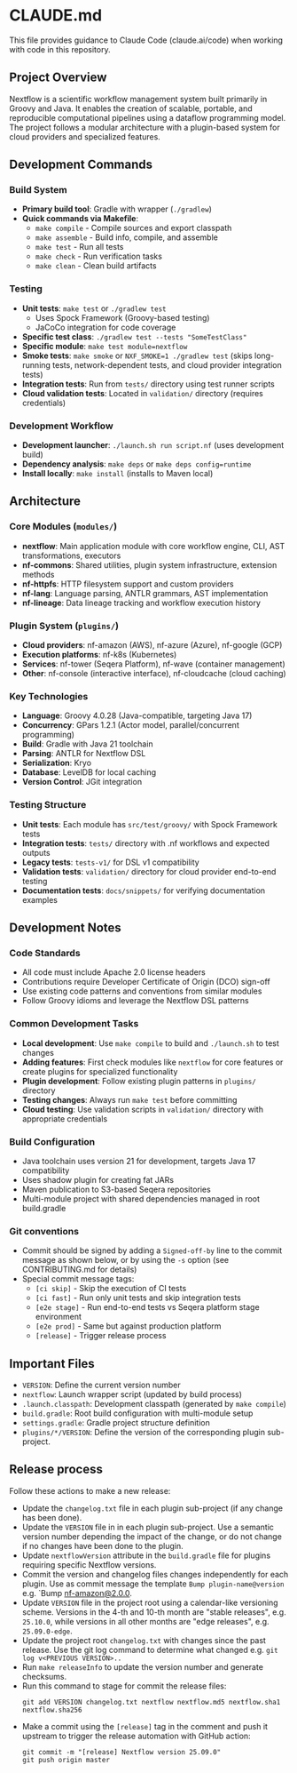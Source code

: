 # CLAUDE.md

This file provides guidance to Claude Code (claude.ai/code) when working with code in this repository.

## Project Overview

Nextflow is a scientific workflow management system built primarily in Groovy and Java.
It enables the creation of scalable, portable, and reproducible computational pipelines using a dataflow programming model.
The project follows a modular architecture with a plugin-based system for cloud providers and specialized features.

## Development Commands

### Build System
- **Primary build tool**: Gradle with wrapper (`./gradlew`)
- **Quick commands via Makefile**:
  - `make compile` - Compile sources and export classpath
  - `make assemble` - Build info, compile, and assemble
  - `make test` - Run all tests
  - `make check` - Run verification tasks
  - `make clean` - Clean build artifacts

### Testing
- **Unit tests**: `make test` or `./gradlew test`
  - Uses Spock Framework (Groovy-based testing)
  - JaCoCo integration for code coverage
- **Specific test class**: `./gradlew test --tests "SomeTestClass"`
- **Specific module**: `make test module=nextflow`
- **Smoke tests**: `make smoke` or `NXF_SMOKE=1 ./gradlew test` (skips long-running tests, network-dependent tests, and cloud provider integration tests)
- **Integration tests**: Run from `tests/` directory using test runner scripts
- **Cloud validation tests**: Located in `validation/` directory (requires credentials)

### Development Workflow
- **Development launcher**: `./launch.sh run script.nf` (uses development build)
- **Dependency analysis**: `make deps` or `make deps config=runtime`
- **Install locally**: `make install` (installs to Maven local)

## Architecture

### Core Modules (`modules/`)
- **nextflow**: Main application module with core workflow engine, CLI, AST transformations, executors
- **nf-commons**: Shared utilities, plugin system infrastructure, extension methods
- **nf-httpfs**: HTTP filesystem support and custom providers
- **nf-lang**: Language parsing, ANTLR grammars, AST implementation
- **nf-lineage**: Data lineage tracking and workflow execution history

### Plugin System (`plugins/`)
- **Cloud providers**: nf-amazon (AWS), nf-azure (Azure), nf-google (GCP)
- **Execution platforms**: nf-k8s (Kubernetes)
- **Services**: nf-tower (Seqera Platform), nf-wave (container management)
- **Other**: nf-console (interactive interface), nf-cloudcache (cloud caching)

### Key Technologies
- **Language**: Groovy 4.0.28 (Java-compatible, targeting Java 17)
- **Concurrency**: GPars 1.2.1 (Actor model, parallel/concurrent programming)
- **Build**: Gradle with Java 21 toolchain
- **Parsing**: ANTLR for Nextflow DSL
- **Serialization**: Kryo
- **Database**: LevelDB for local caching
- **Version Control**: JGit integration

### Testing Structure
- **Unit tests**: Each module has `src/test/groovy/` with Spock Framework tests
- **Integration tests**: `tests/` directory with .nf workflows and expected outputs
- **Legacy tests**: `tests-v1/` for DSL v1 compatibility
- **Validation tests**: `validation/` directory for cloud provider end-to-end testing
- **Documentation tests**: `docs/snippets/` for verifying documentation examples

## Development Notes

### Code Standards
- All code must include Apache 2.0 license headers
- Contributions require Developer Certificate of Origin (DCO) sign-off
- Use existing code patterns and conventions from similar modules
- Follow Groovy idioms and leverage the Nextflow DSL patterns

### Common Development Tasks
- **Local development**: Use `make compile` to build and `./launch.sh` to test changes
- **Adding features**: First check modules like `nextflow` for core features or create plugins for specialized functionality
- **Plugin development**: Follow existing plugin patterns in `plugins/` directory
- **Testing changes**: Always run `make test` before committing
- **Cloud testing**: Use validation scripts in `validation/` directory with appropriate credentials

### Build Configuration
- Java toolchain uses version 21 for development, targets Java 17 compatibility
- Uses shadow plugin for creating fat JARs
- Maven publication to S3-based Seqera repositories
- Multi-module project with shared dependencies managed in root build.gradle

### Git conventions

- Commit should be signed by adding a `Signed-off-by` line to the commit message as shown below, or by using the `-s` option (see CONTRIBUTING.md for details)
- Special commit message tags:
  - `[ci skip]` - Skip the execution of CI tests
  - `[ci fast]` - Run only unit tests and skip integration tests
  - `[e2e stage]` - Run end-to-end tests vs Seqera platform stage environment
  - `[e2e prod]` - Same but against production platform
  - `[release]` - Trigger release process

## Important Files
- `VERSION`: Define the current version number
- `nextflow`: Launch wrapper script (updated by build process)
- `.launch.classpath`: Development classpath (generated by `make compile`)
- `build.gradle`: Root build configuration with multi-module setup
- `settings.gradle`: Gradle project structure definition
- `plugins/*/VERSION`: Define the version of the corresponding plugin sub-project.

## Release process

Follow these actions to make a new release:

- Update the `changelog.txt` file in each plugin sub-project (if any change has been done).
- Update the `VERSION` file in in each plugin sub-project.
  Use a semantic version number depending the impact of the change, or do not change
  if no changes have been done to the plugin.
- Update `nextflowVersion` attribute in the `build.gradle` file for plugins requiring specific
  Nextflow versions.
- Commit the version and changelog files changes independently for each plugin. Use as commit
  message the template `Bump plugin-name@version` e.g. `Bump nf-amazon@2.0.0.
- Update `VERSION` file in the project root using a calendar-like versioning scheme. Versions in the 4-th and 10-th month are "stable releases", e.g. `25.10.0`, while versions in all other months are "edge releases", e.g. `25.09.0-edge`.
- Update the project root `changelog.txt` with changes since the past release. Use the git log
  command to determine what changed e.g. `git log v<PREVIOUS VERSION>..`
- Run `make releaseInfo` to update the version number and generate checksums.
- Run this command to stage for commit the release files:
    ```
    git add VERSION changelog.txt nextflow nextflow.md5 nextflow.sha1 nextflow.sha256
    ```
- Make a commit using the `[release]` tag in the comment and push it upstream to trigger the release automation with GitHub action:
    ```
    git commit -m "[release] Nextflow version 25.09.0"
    git push origin master
    ```
